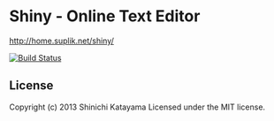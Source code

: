 # Shiny - Online Text Editor

http://home.suplik.net/shiny/

[![Build Status](https://travis-ci.org/shinichy/shiny.png)](https://travis-ci.org/shinichy/shiny)

## License
Copyright (c) 2013 Shinichi Katayama
Licensed under the MIT license.
